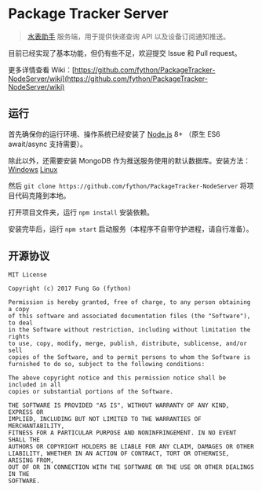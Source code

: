# Package Tracker Server

> [水表助手](https://github.com/fython/PackageTracker) 服务端，用于提供快递查询 API 以及设备订阅通知推送。

目前已经实现了基本功能，但仍有些不足，欢迎提交 Issue 和 Pull request。

更多详情查看 Wiki：[https://github.com/fython/PackageTracker-NodeServer/wiki](https://github.com/fython/PackageTracker-NodeServer/wiki)

## 运行

首先确保你的运行环境、操作系统已经安装了 [Node.js](https://nodejs.org) 8+ （原生 ES6 await/async 支持需要）。

除此以外，还需要安装 MongoDB 作为推送服务使用的默认数据库。安装方法：[Windows](http://www.runoob.com/mongodb/mongodb-window-install.html) [Linux](http://www.runoob.com/mongodb/mongodb-linux-install.html)

然后 `git clone https://github.com/fython/PackageTracker-NodeServer` 将项目代码克隆到本地。

打开项目文件夹，运行 `npm install` 安装依赖。

安装完毕后，运行 `npm start` 启动服务（本程序不自带守护进程，请自行准备）。

## 开源协议

```
MIT License

Copyright (c) 2017 Fung Go (fython)

Permission is hereby granted, free of charge, to any person obtaining a copy
of this software and associated documentation files (the "Software"), to deal
in the Software without restriction, including without limitation the rights
to use, copy, modify, merge, publish, distribute, sublicense, and/or sell
copies of the Software, and to permit persons to whom the Software is
furnished to do so, subject to the following conditions:

The above copyright notice and this permission notice shall be included in all
copies or substantial portions of the Software.

THE SOFTWARE IS PROVIDED "AS IS", WITHOUT WARRANTY OF ANY KIND, EXPRESS OR
IMPLIED, INCLUDING BUT NOT LIMITED TO THE WARRANTIES OF MERCHANTABILITY,
FITNESS FOR A PARTICULAR PURPOSE AND NONINFRINGEMENT. IN NO EVENT SHALL THE
AUTHORS OR COPYRIGHT HOLDERS BE LIABLE FOR ANY CLAIM, DAMAGES OR OTHER
LIABILITY, WHETHER IN AN ACTION OF CONTRACT, TORT OR OTHERWISE, ARISING FROM,
OUT OF OR IN CONNECTION WITH THE SOFTWARE OR THE USE OR OTHER DEALINGS IN THE
SOFTWARE.
```
